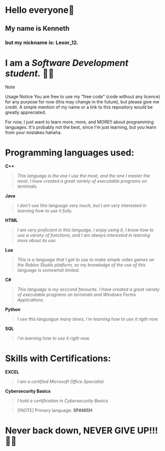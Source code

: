 # Hello everyone👋

## My name is Kenneth  
### but my nickname is: **Lexor_12.**
# I am a *Software Development student.* 👨‍💻

> [!NOTE]
Usage Notice
You are free to use my "free code" (code without any licence) for any purpose for now (this may change in the future), but please give me credit. A simple mention of my name or a link to this repository would be greatly appreciated.

For now, I just want to learn more, more, and MORE!! about programming languages.
It's probably not the best, since I'm just learning, but you learn from your mistakes hahaha.



# Programming languages used:

**C++**
>*This language is the one I use the most, and the one I master the most. I have created a great variety of executable programs on terminals.*


**Java**
>*I don't use this language very much, but I am very interested in learning how to use it fully.*

**HTML**
>*I am very proficient in this language, I enjoy using it, I know how to use a variety of functions, and I am always interested in learning more about its use.*


**Lua**
>*This is a language that I got to use to make simple video games on the Roblox Studio platform, so my knowledge of the use of this language is somewhat limited.*

**C#**
>*This language is my seccond favourite. I have created a great variety of executable programs on terminals and Windows Forms Applications.*

**Python**
>*I use this languague many times, i'm learning how to use it rigth now.*

**SQL**
>*i'm learning how to use it rigth now.*

# Skills with Certifications:
**EXCEL**
>*I am a certified Microsoft Office Specialist.*

**Cybersecurity Basics**
>*I hold a certification in Cybersecurity Basics.*

>  [!NOTE]
Primary language: **SPANISH**

# Never back down, NEVER GIVE UP!!! 💪🔥
